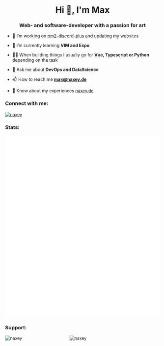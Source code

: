 <h1 align="center">Hi 👋, I'm Max</h1>
<h3 align="center">Web- and software-developer with a passion for art</h3>

- 🔭 I’m working on [pm2-discord-plus](https://github.com/naxey/pm2-discord-plus) and updating my websites

<!-- - 🌱 I’m currently learning **NextJS, Remix and Nx** -->
- 🌱 I’m currently learning **VIM and Expo**

- 👷‍♂ When building things I usually go for **Vue, Typescript or Python** depending on the task

<!-- - 👨‍💻 All of my projects are available at [naxey.dev](https://naxey.dev) -->

- 💬 Ask me about **DevOps and DataScience**

- 📫 How to reach me **max@naxey.de**

- 📄 Know about my experiences [naxey.de](https://naxey.de)

<h3 align="left">Connect with me:</h3>
<p align="left">
<!-- <a href="https://dev.to/naxey" target="blank"><img align="center" src="https://raw.githubusercontent.com/rahuldkjain/github-profile-readme-generator/master/src/images/icons/Social/devto.svg" alt="naxey" height="30" width="40" /></a> -->
<a href="https://linkedin.com/in/naxey" target="blank"><img align="center" src="https://raw.githubusercontent.com/rahuldkjain/github-profile-readme-generator/master/src/images/icons/Social/linked-in-alt.svg" alt="naxey" height="30" width="40" /></a>
<!-- <a href="https://stackoverflow.com/users/12657665" target="blank"><img align="center" src="https://raw.githubusercontent.com/rahuldkjain/github-profile-readme-generator/master/src/images/icons/Social/stack-overflow.svg" alt="12657665" height="30" width="40" /></a> -->
<!-- <a href="https://medium.com/@naxey" target="blank"><img align="center" src="https://raw.githubusercontent.com/rahuldkjain/github-profile-readme-generator/master/src/images/icons/Social/medium.svg" alt="naxey" height="30" width="40" /></a> -->
<!-- <a href="https://www.hackerrank.com/naxey" target="blank"><img align="center" src="https://raw.githubusercontent.com/rahuldkjain/github-profile-readme-generator/master/src/images/icons/Social/hackerrank.svg" alt="naxey" height="30" width="40" /></a> -->
<!-- <a href="https://www.leetcode.com/naxey" target="blank"><img align="center" src="https://raw.githubusercontent.com/rahuldkjain/github-profile-readme-generator/master/src/images/icons/Social/leet-code.svg" alt="naxey" height="30" width="40" /></a> -->
</p>

<!--
<h3 align="left">Languages and Tools:</h3>
<p align="left"> <a href="https://canvasjs.com" target="_blank" rel="noreferrer"> <img src="https://raw.githubusercontent.com/Hardik0307/Hardik0307/master/assets/canvasjs-charts.svg" alt="canvasjs" width="40" height="40"/> </a> <a href="https://circleci.com" target="_blank" rel="noreferrer"> <img src="https://www.vectorlogo.zone/logos/circleci/circleci-icon.svg" alt="circleci" width="40" height="40"/> </a> <a href="https://www.w3schools.com/css/" target="_blank" rel="noreferrer"> <img src="https://raw.githubusercontent.com/devicons/devicon/master/icons/css3/css3-original-wordmark.svg" alt="css3" width="40" height="40"/> </a> <a href="https://www.docker.com/" target="_blank" rel="noreferrer"> <img src="https://raw.githubusercontent.com/devicons/devicon/master/icons/docker/docker-original-wordmark.svg" alt="docker" width="40" height="40"/> </a> <a href="https://www.figma.com/" target="_blank" rel="noreferrer"> <img src="https://www.vectorlogo.zone/logos/figma/figma-icon.svg" alt="figma" width="40" height="40"/> </a> <a href="https://firebase.google.com/" target="_blank" rel="noreferrer"> <img src="https://www.vectorlogo.zone/logos/firebase/firebase-icon.svg" alt="firebase" width="40" height="40"/> </a> <a href="https://www.w3.org/html/" target="_blank" rel="noreferrer"> <img src="https://raw.githubusercontent.com/devicons/devicon/master/icons/html5/html5-original-wordmark.svg" alt="html5" width="40" height="40"/> </a> <a href="https://developer.mozilla.org/en-US/docs/Web/JavaScript" target="_blank" rel="noreferrer"> <img src="https://raw.githubusercontent.com/devicons/devicon/master/icons/javascript/javascript-original.svg" alt="javascript" width="40" height="40"/> </a> <a href="https://jestjs.io" target="_blank" rel="noreferrer"> <img src="https://www.vectorlogo.zone/logos/jestjsio/jestjsio-icon.svg" alt="jest" width="40" height="40"/> </a> <a href="https://www.mongodb.com/" target="_blank" rel="noreferrer"> <img src="https://raw.githubusercontent.com/devicons/devicon/master/icons/mongodb/mongodb-original-wordmark.svg" alt="mongodb" width="40" height="40"/> </a> <a href="https://nodejs.org" target="_blank" rel="noreferrer"> <img src="https://raw.githubusercontent.com/devicons/devicon/master/icons/nodejs/nodejs-original-wordmark.svg" alt="nodejs" width="40" height="40"/> </a> <a href="https://postman.com" target="_blank" rel="noreferrer"> <img src="https://www.vectorlogo.zone/logos/getpostman/getpostman-icon.svg" alt="postman" width="40" height="40"/> </a> <a href="https://sass-lang.com" target="_blank" rel="noreferrer"> <img src="https://raw.githubusercontent.com/devicons/devicon/master/icons/sass/sass-original.svg" alt="sass" width="40" height="40"/> </a> <a href="https://tailwindcss.com/" target="_blank" rel="noreferrer"> <img src="https://www.vectorlogo.zone/logos/tailwindcss/tailwindcss-icon.svg" alt="tailwind" width="40" height="40"/> </a> <a href="https://www.typescriptlang.org/" target="_blank" rel="noreferrer"> <img src="https://raw.githubusercontent.com/devicons/devicon/master/icons/typescript/typescript-original.svg" alt="typescript" width="40" height="40"/> </a> <a href="https://webpack.js.org" target="_blank" rel="noreferrer"> <img src="https://raw.githubusercontent.com/devicons/devicon/d00d0969292a6569d45b06d3f350f463a0107b0d/icons/webpack/webpack-original-wordmark.svg" alt="webpack" width="40" height="40"/> </a> </p>
-->

<h3 align="left">Stats:</h3>

![](https://github.com/naxey/jstriebs-github-stats/blob/master/generated/overview.svg#gh-dark-mode-only)
![](https://github.com/naxey/jstriebs-github-stats/blob/master/generated/languages.svg#gh-dark-mode-only)

<h3 align="left">Support:</h3>
<p><a href="https://www.buymeacoffee.com/naxey"> <img align="left" src="https://cdn.buymeacoffee.com/buttons/v2/default-yellow.png" height="50" width="210" alt="naxey" /></a><a href="https://ko-fi.com/naxey"> <img align="left" src="https://cdn.ko-fi.com/cdn/kofi3.png?v=3" height="50" width="210" alt="naxey" /></a></p><br><br>

<!-- ![Anurag's GitHub stats](https://github-readme-stats.vercel.app/api?username=naxey&show_icons=true&theme=dark)
![Top Langs](https://github-readme-stats.vercel.app/api/top-langs/?username=naxey&layout=compact&theme=dark) -->

<!--
**Naxey/naxey** is a ✨ _special_ ✨ repository because its `README.md` (this file) appears on your GitHub profile.

Here are some ideas to get you started:

- 🔭 I’m currently working on ...
- 🌱 I’m currently learning ...
- 👯 I’m looking to collaborate on ...
- 🤔 I’m looking for help with ...
- 💬 Ask me about ...
- 📫 How to reach me: ...
- 😄 Pronouns: ...
- ⚡ Fun fact: ...
[![Top Langs](https://github-readme-stats.vercel.app/api/top-langs/?username=anuraghazra&layout=compact)](https://github.com/anuraghazra/github-readme-stats)
-->
